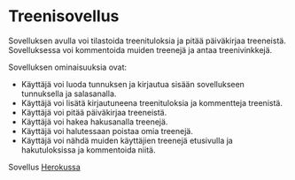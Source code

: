 # Treenisovellus

Sovelluksen avulla voi tilastoida treenituloksia ja pitää päiväkirjaa treeneistä. Sovelluksessa voi kommentoida muiden treenejä ja antaa treenivinkkejä.

Sovelluksen ominaisuuksia ovat: 

- Käyttäjä voi luoda tunnuksen ja kirjautua sisään sovellukseen tunnuksella ja salasanalla.
- Käyttäjä voi lisätä kirjautuneena treenituloksia ja kommentteja treenistä.
- Käyttäjä voi pitää päiväkirjaa treeneistä.
- Käyttäjä voi hakea hakusanalla treenejä.
- Käyttäjä voi halutessaan poistaa omia treenejä.
- Käyttäjä voi nähdä muiden käyttäjien treenejä etusivulla ja hakutuloksissa ja kommentoida niitä.

Sovellus [Herokussa](https://treenisovellus.herokuapp.com/)
